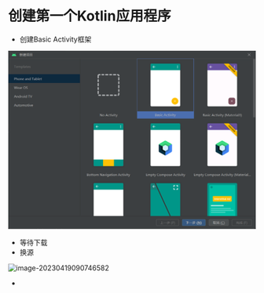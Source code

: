 # 创建第一个Kotlin应用程序

- 创建Basic Activity框架

![image-20230419084911416](.\img\image-20230419084911416.png)

- 等待下载
- 换源

![image-20230419090746582](C:\Users\Ethereal\Desktop\softwareProject\实验文档\image-20230419090746582.png)

- 